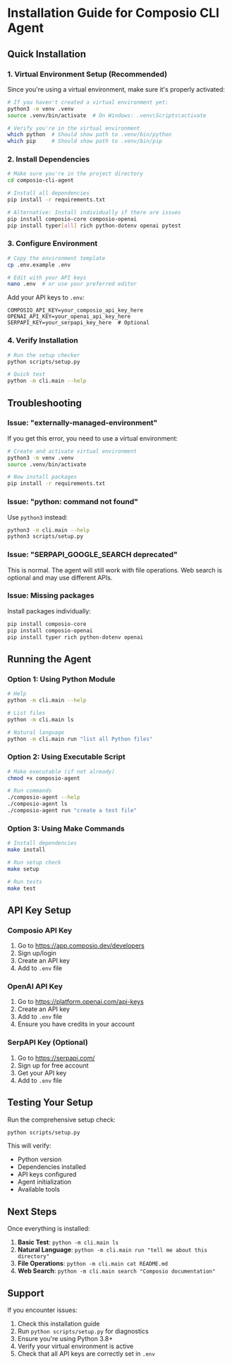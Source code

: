 # Installation Guide for Composio CLI Agent

## Quick Installation

### 1. Virtual Environment Setup (Recommended)

Since you're using a virtual environment, make sure it's properly activated:

```bash
# If you haven't created a virtual environment yet:
python3 -m venv .venv
source .venv/bin/activate  # On Windows: .venv\Scripts\activate

# Verify you're in the virtual environment
which python  # Should show path to .venv/bin/python
which pip     # Should show path to .venv/bin/pip
```

### 2. Install Dependencies

```bash
# Make sure you're in the project directory
cd composio-cli-agent

# Install all dependencies
pip install -r requirements.txt

# Alternative: Install individually if there are issues
pip install composio-core composio-openai
pip install typer[all] rich python-dotenv openai pytest
```

### 3. Configure Environment

```bash
# Copy the environment template
cp .env.example .env

# Edit with your API keys
nano .env  # or use your preferred editor
```

Add your API keys to `.env`:
```env
COMPOSIO_API_KEY=your_composio_api_key_here
OPENAI_API_KEY=your_openai_api_key_here
SERPAPI_KEY=your_serpapi_key_here  # Optional
```

### 4. Verify Installation

```bash
# Run the setup checker
python scripts/setup.py

# Quick test
python -m cli.main --help
```

## Troubleshooting

### Issue: "externally-managed-environment"

If you get this error, you need to use a virtual environment:

```bash
# Create and activate virtual environment
python3 -m venv .venv
source .venv/bin/activate

# Now install packages
pip install -r requirements.txt
```

### Issue: "python: command not found"

Use `python3` instead:

```bash
python3 -m cli.main --help
python3 scripts/setup.py
```

### Issue: "SERPAPI_GOOGLE_SEARCH deprecated"

This is normal. The agent will still work with file operations. Web search is optional and may use different APIs.

### Issue: Missing packages

Install packages individually:

```bash
pip install composio-core
pip install composio-openai
pip install typer rich python-dotenv openai
```

## Running the Agent

### Option 1: Using Python Module

```bash
# Help
python -m cli.main --help

# List files
python -m cli.main ls

# Natural language
python -m cli.main run "list all Python files"
```

### Option 2: Using Executable Script

```bash
# Make executable (if not already)
chmod +x composio-agent

# Run commands
./composio-agent --help
./composio-agent ls
./composio-agent run "create a test file"
```

### Option 3: Using Make Commands

```bash
# Install dependencies
make install

# Run setup check
make setup

# Run tests
make test
```

## API Key Setup

### Composio API Key
1. Go to https://app.composio.dev/developers
2. Sign up/login
3. Create an API key
4. Add to `.env` file

### OpenAI API Key
1. Go to https://platform.openai.com/api-keys
2. Create an API key
3. Add to `.env` file
4. Ensure you have credits in your account

### SerpAPI Key (Optional)
1. Go to https://serpapi.com/
2. Sign up for free account
3. Get your API key
4. Add to `.env` file

## Testing Your Setup

Run the comprehensive setup check:

```bash
python scripts/setup.py
```

This will verify:
- Python version
- Dependencies installed
- API keys configured
- Agent initialization
- Available tools

## Next Steps

Once everything is installed:

1. **Basic Test**: `python -m cli.main ls`
2. **Natural Language**: `python -m cli.main run "tell me about this directory"`
3. **File Operations**: `python -m cli.main cat README.md`
4. **Web Search**: `python -m cli.main search "Composio documentation"`

## Support

If you encounter issues:
1. Check this installation guide
2. Run `python scripts/setup.py` for diagnostics
3. Ensure you're using Python 3.8+
4. Verify your virtual environment is active
5. Check that all API keys are correctly set in `.env`